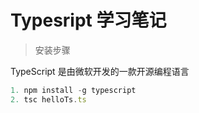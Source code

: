 # Typesript 学习笔记

> 安装步骤

TypeScript 是由微软开发的一款开源编程语言

```javascript
1. npm install -g typescript
2. tsc helloTs.ts

```